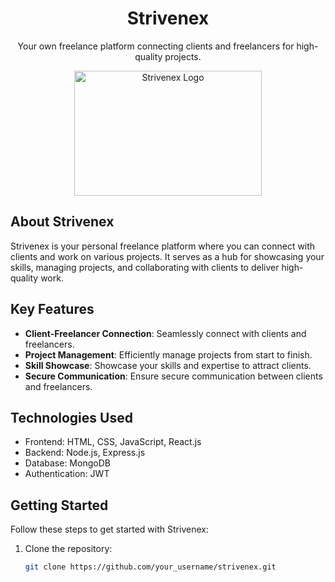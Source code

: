 <!-- Add your project title -->
<h1 align="center">Strivenex</h1>

<!-- Add a brief description of your project -->
<p align="center">Your own freelance platform connecting clients and freelancers for high-quality projects.</p>

<!-- Add project logo or banner -->
<p align="center">
  <img src="https://strivenex.com/_next/image?url=%2F_next%2Fstatic%2Fmedia%2Flogo.f36c0ea3.png&w=256&q=75" alt="Strivenex Logo" width="300" height="200">
</p>

<!-- Add a detailed description of your project -->
## About Strivenex

Strivenex is your personal freelance platform where you can connect with clients and work on various projects. It serves as a hub for showcasing your skills, managing projects, and collaborating with clients to deliver high-quality work.

## Key Features

- **Client-Freelancer Connection**: Seamlessly connect with clients and freelancers.
- **Project Management**: Efficiently manage projects from start to finish.
- **Skill Showcase**: Showcase your skills and expertise to attract clients.
- **Secure Communication**: Ensure secure communication between clients and freelancers.

## Technologies Used

- Frontend: HTML, CSS, JavaScript, React.js
- Backend: Node.js, Express.js
- Database: MongoDB
- Authentication: JWT

## Getting Started

Follow these steps to get started with Strivenex:

1. Clone the repository:
   ```bash
   git clone https://github.com/your_username/strivenex.git
